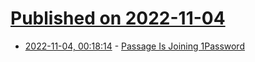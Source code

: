 # [Published on 2022-11-04](index.md)

* [2022-11-04, 00:18:14](https://news.ycombinator.com/item?id=33459938) - [Passage Is Joining 1Password](https://passage.id/post/passage-is-joining-1password)
